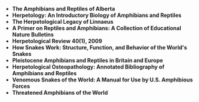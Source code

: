 <ul>
 <li><b><a target="_blank" href="https://github.com/manjunath5496/Herpetology-Books/blob/master/hep(1).pdf" style="text-decoration:none;">The Amphibians and Reptiles of Alberta</a></b></li>
  
<li><b><a target="_blank" href="https://github.com/manjunath5496/Herpetology-Books/blob/master/hep(2).pdf" style="text-decoration:none;">Herpetology: An Introductory Biology of Amphibians and Reptiles </a></b></li>  
  
<li><b><a target="_blank" href="https://github.com/manjunath5496/Herpetology-Books/blob/master/hep(3).pdf" style="text-decoration:none;">The Herpetological Legacy of Linnaeus</a></b></li>
                               
  <li><b><a target="_blank" href="https://github.com/manjunath5496/Herpetology-Books/blob/master/hep(5).pdf" style="text-decoration:none;">A Primer on Reptiles and Amphibians: A Collection of Educational Nature Bulletins</a></b></li>   

 <li><b><a target="_blank" href="https://github.com/manjunath5496/Herpetology-Books/blob/master/hep(6).pdf" style="text-decoration:none;"> Herpetological Review 40(1), 2009</a></b></li>
                <li><b><a target="_blank" href="https://github.com/manjunath5496/Herpetology-Books/blob/master/hep(7).pdf" style="text-decoration:none;">How Snakes Work: Structure, Function, and Behavior of the World's Snakes</a></b></li>  
         <li><b><a target="_blank" href="https://github.com/manjunath5496/Herpetology-Books/blob/master/hep(8).pdf" style="text-decoration:none;">Pleistocene Amphibians and Reptiles in Britain and Europe </a></b></li>                 
 <li><b><a target="_blank" href="https://github.com/manjunath5496/Herpetology-Books/blob/master/hep(9).pdf" style="text-decoration:none;">Herpetological Osteopathology: Annotated Bibliography of Amphibians and Reptiles </a></b></li>                              

 <li><b><a target="_blank" href="https://github.com/manjunath5496/Herpetology-Books/blob/master/hep(10).pdf" style="text-decoration:none;"> Venomous Snakes of the World: A Manual for Use by U.S. Amphibious Forces</a></b></li>
                
  <li><b><a target="_blank" href="https://github.com/manjunath5496/Herpetology-Books/blob/master/hep(11).pdf" style="text-decoration:none;"> Threatened Amphibians of the World</a></b></li>
 
 
 
 
 

</ul>

